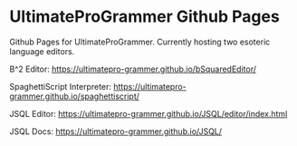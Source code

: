 # UltimateProGrammer Github Pages
Github Pages for UltimateProGrammer. Currently hosting two esoteric language editors.

B^2 Editor: https://ultimatepro-grammer.github.io/bSquaredEditor/

SpaghettiScript Interpreter: https://ultimatepro-grammer.github.io/spaghettiscript/

JSQL Editor: https://ultimatepro-grammer.github.io/JSQL/editor/index.html

JSQL Docs: https://ultimatepro-grammer.github.io/JSQL/
